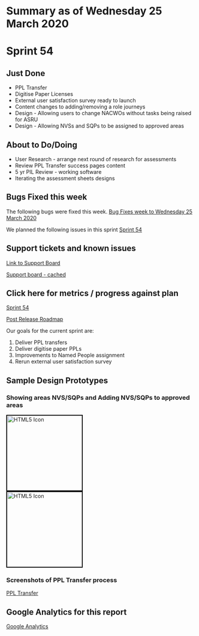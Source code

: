 # Summary as of Wednesday 25 March 2020 

# Sprint 54

## Just Done
* PPL Transfer 
* Digitise Paper Licenses
* External user satisfaction survey ready to launch
* Content changes to adding/removing a role journeys
* Design - Allowing users to change NACWOs without tasks being raised for ASRU
* Design - Allowing NVSs and SQPs to be assigned to approved areas

## About to Do/Doing
* User Research - arrange next round of research for assessments
* Review PPL Transfer success pages content
* 5 yr PIL Review - working software
* Iterating the assessment sheets designs


## Bugs Fixed this week
The following bugs were fixed this week.
[Bug Fixes week to Wednesday 25 March 2020](graphs/bugs25032020.png)

We planned the following issues in this sprint 
[Sprint 54](graphs/sprint25032020.png)

## Support tickets and known issues
[Link to Support Board](https://collaboration.homeoffice.gov.uk/jira/secure/RapidBoard.jspa?rapidView=1717&selectedIssue=ASSB-253)

[Support board - cached](graphs/supportBoard25032020.png)

## Click here for metrics / progress against plan
[Sprint 54](graphs/progress25032020.png)

[Post Release Roadmap](graphs/roadmap25032020.png)

Our goals for the current sprint are:
1. Deliver PPL transfers 
2. Deliver digitise paper PPLs 
3. Improvements to Named People assignment 
4. Rerun external user satisfaction survey

## Sample Design Prototypes
### Showing areas NVS/SQPs and Adding NVS/SQPs to approved areas
<a href="graphs/proto1_25032020.png"><img src="graphs/proto1_25032020.png" alt="HTML5 Icon" width="200" style="border:2px solid black"></a>
<br>
<a href="graphs/proto2_25032020.png"><img src="graphs/proto2_25032020.png" alt="HTML5 Icon" width="200" style="border:2px solid black"></a>
<br>

### Screenshots of PPL Transfer process
[PPL Transfer](TransferPPL2.md)

## Google Analytics for this report
[Google Analytics](graphs/GA25032020.png)

